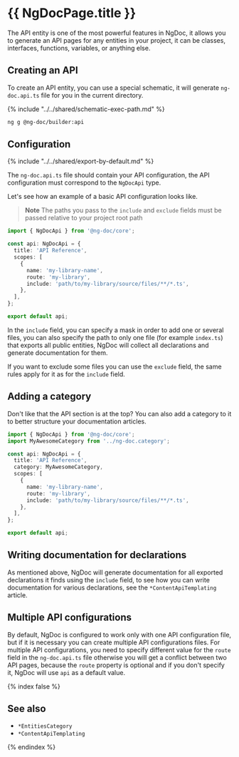 # {{ NgDocPage.title }}

The API entity is one of the most powerful features in NgDoc, it allows you to generate an API pages
for any entities in your project, it can be classes, interfaces, functions, variables, or anything
else.

## Creating an API

To create an API entity, you can use a special schematic, it will generate `ng-doc.api.ts` file for
you in the current directory.

{% include "../../shared/schematic-exec-path.md" %}

```bash
ng g @ng-doc/builder:api
```

## Configuration

{% include "../../shared/export-by-default.md" %}

The `ng-doc.api.ts` file should contain your API configuration,
the API configuration must correspond to the `NgDocApi` type.

Let's see how an example of a basic API configuration looks like.

> **Note**
> The paths you pass to the `include` and `exclude` fields must be passed relative to your project
> root path

```typescript name="ng-doc.api.ts"
import { NgDocApi } from '@ng-doc/core';

const api: NgDocApi = {
  title: 'API Reference',
  scopes: [
    {
      name: 'my-library-name',
      route: 'my-library',
      include: 'path/to/my-library/source/files/**/*.ts',
    },
  ],
};

export default api;
```

In the `include` field, you can specify a mask in order to add one or several files, you can also
specify the path to only one file (for example `index.ts`) that exports all public entities, NgDoc
will collect all declarations and generate documentation for them.

If you want to exclude some files you can use the `exclude` field, the same rules apply for it as
for
the `include` field.

## Adding a category

Don't like that the API section is at the top? You can also add a category to it to better
structure your documentation articles.

```typescript name="ng-doc.api.ts" {2,6}
import { NgDocApi } from '@ng-doc/core';
import MyAwesomeCategory from '../ng-doc.category';

const api: NgDocApi = {
  title: 'API Reference',
  category: MyAwesomeCategory,
  scopes: [
    {
      name: 'my-library-name',
      route: 'my-library',
      include: 'path/to/my-library/source/files/**/*.ts',
    },
  ],
};

export default api;
```

## Writing documentation for declarations

As mentioned above, NgDoc will generate documentation for all exported declarations it finds using
the `include` field, to see how you can write documentation for various declarations, see
the `*ContentApiTemplating` article.

## Multiple API configurations

By default, NgDoc is configured to work only with one API configuration file, but if it is necessary
you can create multiple API configurations files. For multiple API configurations, you need to
specify different value for the `route` field in the `ng-doc.api.ts` file otherwise you will
get a conflict between two API pages, because the `route` property is optional and if you don't
specify
it, NgDoc will use `api` as a default value.

{% index false %}

## See also

- `*EntitiesCategory`
- `*ContentApiTemplating`

{% endindex %}
